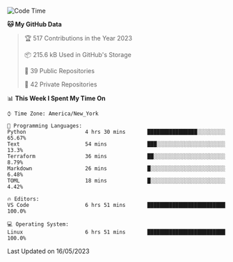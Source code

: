<!--START_SECTION:waka-->
![Code Time](http://img.shields.io/badge/Code%20Time-200%20hrs%2049%20mins-blue)

**🐱 My GitHub Data** 

> 🏆 517 Contributions in the Year 2023
 > 
> 📦 215.6 kB Used in GitHub's Storage 
 > 
> 📜 39 Public Repositories 
 > 
> 🔑 42 Private Repositories  
 > 
📊 **This Week I Spent My Time On** 

```text
⌚︎ Time Zone: America/New_York

💬 Programming Languages: 
Python                   4 hrs 30 mins       ████████████████░░░░░░░░░   65.67% 
Text                     54 mins             ███░░░░░░░░░░░░░░░░░░░░░░   13.3% 
Terraform                36 mins             ██░░░░░░░░░░░░░░░░░░░░░░░   8.79% 
Markdown                 26 mins             █░░░░░░░░░░░░░░░░░░░░░░░░   6.48% 
TOML                     18 mins             █░░░░░░░░░░░░░░░░░░░░░░░░   4.42%

🔥 Editors: 
VS Code                  6 hrs 51 mins       █████████████████████████   100.0%

💻 Operating System: 
Linux                    6 hrs 51 mins       █████████████████████████   100.0%

```


 Last Updated on 16/05/2023
<!--END_SECTION:waka-->